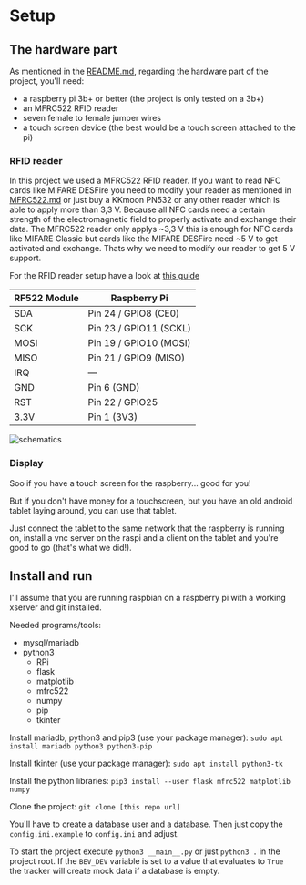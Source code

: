 Setup
===

The hardware part
---

As mentioned in the [README.md](../README.md), regarding the hardware part of
the project, you'll need:
- a raspberry pi 3b+ or better (the project is only tested on a 3b+)
- an MFRC522 RFID reader
- seven female to female jumper wires
- a touch screen device (the best would be a touch screen attached to the pi)

### RFID reader

In this project we used a MFRC522 RFID reader. If you want to read NFC cards like MIFARE DESFire you need to modify your reader as mentioned in [MFRC522.md](./MFRC522.md) or just buy a KKmoon PN532 or any other 
reader which is able to apply more than 3,3 V.
Because all NFC cards need a certain strength of the electromagnetic field to properly activate and exchange their data. The MFRC522 reader only applys ~3,3 V this is enough for NFC cards like MIFARE Classic
but cards like the MIFARE DESFire need ~5 V to get activated and exchange. Thats why we need to modify our reader to get 5 V support.

For the RFID reader setup have a look at [this guide](https://tutorials-raspberrypi.de/raspberry-pi-rfid-rc522-tueroeffner-nfc/)

| RF522 Module | Raspberry Pi           |
|--------------|------------------------|
| SDA          | Pin 24 / GPIO8 (CE0)   |
| SCK          | Pin 23 / GPIO11 (SCKL) |
| MOSI         | Pin 19 / GPIO10 (MOSI) |
| MISO         | Pin 21 / GPIO9 (MISO)  |
| IRQ          | —                      |
| GND          | Pin 6 (GND)            |
| RST          | Pin 22 / GPIO25        |
| 3.3V         | Pin 1 (3V3)            |

![schematics](https://tutorials-raspberrypi.de/wp-content/uploads/Raspberry-Pi-RFID-RC522-NFC_Steckplatine-600x391.png)

### Display

Soo if you have a touch screen for the raspberry... good for you!

But if you don't have money for a touchscreen, but you have an old android
tablet laying around, you can use that tablet.

Just connect the tablet to the same network that the raspberry is running on,
install a vnc server on the raspi and a client on the tablet and you're good to
go (that's what we did!).


Install and run
---

I'll assume that you are running raspbian on a raspberry pi with a working
xserver and git installed.

Needed programs/tools:
- mysql/mariadb
- python3
  - RPi
  - flask
  - matplotlib
  - mfrc522
  - numpy
  - pip
  - tkinter

Install mariadb, python3 and pip3 (use your package manager):
`sudo apt install mariadb python3 python3-pip`

Install tkinter (use your package manager):
`sudo apt install python3-tk`

Install the python libraries:
`pip3 install --user flask mfrc522 matplotlib numpy`

Clone the project:
`git clone [this repo url]`

You'll have to create a database user and a database.
Then just copy the `config.ini.example` to `config.ini` and adjust.

To start the project execute `python3 __main__.py` or just `python3 .` in the
project root. If the `BEV_DEV` variable is set to a value that evaluates to
`True` the tracker will create mock data if a database is empty.
